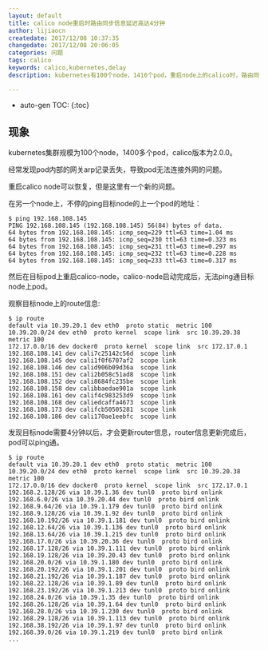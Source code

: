 ```yaml
---
layout: default
title: calico node重启时路由同步信息延迟高达4分钟
author: lijiaocn
createdate: 2017/12/08 10:37:35
changedate: 2017/12/08 20:06:05
categories: 问题
tags: calico
keywords: calico,kubernetes,delay
description: kubernetes有100个node，1416个pod，重启node上的calico时，路由同步时间高达4分钟

---
```


* auto-gen TOC:
{:toc}

## 现象

kubernetes集群规模为100个node，1400多个pod，calico版本为2.0.0。

经常发现pod内部的网关arp记录丢失，导致pod无法连接外网的问题。

重启calico node可以恢复，但是这里有一个新的问题。

在另一个node上，不停的ping目标node的上一个pod的地址：

	$ ping 192.168.108.145
	PING 192.168.108.145 (192.168.108.145) 56(84) bytes of data.
	64 bytes from 192.168.108.145: icmp_seq=229 ttl=63 time=1.04 ms
	64 bytes from 192.168.108.145: icmp_seq=230 ttl=63 time=0.323 ms
	64 bytes from 192.168.108.145: icmp_seq=231 ttl=63 time=0.297 ms
	64 bytes from 192.168.108.145: icmp_seq=232 ttl=63 time=0.228 ms
	64 bytes from 192.168.108.145: icmp_seq=233 ttl=63 time=0.317 ms

然后在目标pod上重启calico-node，calico-node启动完成后，无法ping通目标node上pod。

观察目标node上的route信息:

	$ ip route
	default via 10.39.20.1 dev eth0  proto static  metric 100
	10.39.20.0/24 dev eth0  proto kernel  scope link  src 10.39.20.38  metric 100
	172.17.0.0/16 dev docker0  proto kernel  scope link  src 172.17.0.1
	192.168.108.141 dev cali7c25142c56d  scope link
	192.168.108.145 dev cali1f0f6707af2  scope link
	192.168.108.146 dev calid906b09d36a  scope link
	192.168.108.151 dev cali2b058c51ad8  scope link
	192.168.108.152 dev cali8684fc235be  scope link
	192.168.108.158 dev calibbaedae901a  scope link
	192.168.108.161 dev calif4c983253d9  scope link
	192.168.108.168 dev caliedcaffa4673  scope link
	192.168.108.173 dev califcb50505281  scope link
	192.168.108.186 dev cali170ae1eebfc  scope link

发现目标node需要4分钟以后，才会更新router信息，router信息更新完成后，pod可以ping通。

	$ ip route
	default via 10.39.20.1 dev eth0  proto static  metric 100
	10.39.20.0/24 dev eth0  proto kernel  scope link  src 10.39.20.38  metric 100
	172.17.0.0/16 dev docker0  proto kernel  scope link  src 172.17.0.1
	192.168.2.128/26 via 10.39.1.36 dev tunl0  proto bird onlink
	192.168.6.0/26 via 10.39.20.44 dev tunl0  proto bird onlink
	192.168.9.64/26 via 10.39.1.179 dev tunl0  proto bird onlink
	192.168.9.128/26 via 10.39.1.92 dev tunl0  proto bird onlink
	192.168.10.192/26 via 10.39.1.181 dev tunl0  proto bird onlink
	192.168.12.64/26 via 10.39.1.136 dev tunl0  proto bird onlink
	192.168.13.64/26 via 10.39.1.215 dev tunl0  proto bird onlink
	192.168.17.0/26 via 10.39.20.36 dev tunl0  proto bird onlink
	192.168.17.128/26 via 10.39.1.111 dev tunl0  proto bird onlink
	192.168.19.128/26 via 10.39.20.43 dev tunl0  proto bird onlink
	192.168.20.0/26 via 10.39.1.180 dev tunl0  proto bird onlink
	192.168.20.192/26 via 10.39.1.201 dev tunl0  proto bird onlink
	192.168.21.192/26 via 10.39.1.187 dev tunl0  proto bird onlink
	192.168.22.128/26 via 10.39.1.89 dev tunl0  proto bird onlink
	192.168.23.192/26 via 10.39.1.213 dev tunl0  proto bird onlink
	192.168.24.0/26 via 10.39.1.35 dev tunl0  proto bird onlink
	192.168.26.128/26 via 10.39.1.64 dev tunl0  proto bird onlink
	192.168.28.0/26 via 10.39.1.230 dev tunl0  proto bird onlink
	192.168.29.128/26 via 10.39.1.113 dev tunl0  proto bird onlink
	192.168.38.192/26 via 10.39.1.97 dev tunl0  proto bird onlink
	192.168.39.0/26 via 10.39.1.219 dev tunl0  proto bird onlink
	...
